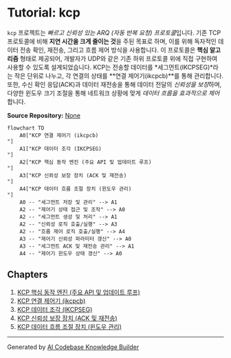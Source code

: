 # Tutorial: kcp

`kcp` 프로젝트는 *빠르고 신뢰성 있는 ARQ (자동 반복 요청) 프로토콜*입니다. 기존 TCP 프로토콜에 비해 **지연 시간을 크게 줄이는 것**을 주된 목표로 하며, 이를 위해 독자적인 데이터 전송 확인, 재전송, 그리고 흐름 제어 방식을 사용합니다. 이 프로토콜은 **핵심 알고리즘** 형태로 제공되어, 개발자가 UDP와 같은 기존 하위 프로토콜 위에 직접 구현하여 사용할 수 있도록 설계되었습니다. KCP는 전송할 데이터를 *세그먼트(IKCPSEG)*라는 작은 단위로 나누고, 각 연결의 상태를 **연결 제어기(ikcpcb)**를 통해 관리합니다. 또한, 수신 확인 응답(ACK)과 데이터 재전송을 통해 데이터 전달의 *신뢰성을 보장*하며, 다양한 윈도우 크기 조절을 통해 네트워크 상황에 맞게 *데이터 흐름을 효과적으로 제어*합니다.


**Source Repository:** [None](None)

```mermaid
flowchart TD
    A0["KCP 연결 제어기 (ikcpcb)
"]
    A1["KCP 데이터 조각 (IKCPSEG)
"]
    A2["KCP 핵심 동작 엔진 (주요 API 및 업데이트 루프)
"]
    A3["KCP 신뢰성 보장 장치 (ACK 및 재전송)
"]
    A4["KCP 데이터 흐름 조절 장치 (윈도우 관리)
"]
    A0 -- "세그먼트 저장 및 관리" --> A1
    A2 -- "제어기 상태 접근 및 조작" --> A0
    A2 -- "세그먼트 생성 및 처리" --> A1
    A2 -- "신뢰성 로직 호출/실행" --> A3
    A2 -- "흐름 제어 로직 호출/실행" --> A4
    A3 -- "제어기 신뢰성 파라미터 갱신" --> A0
    A3 -- "세그먼트 ACK 및 재전송 관리" --> A1
    A4 -- "제어기 윈도우 상태 갱신" --> A0
```

## Chapters

1. [KCP 핵심 동작 엔진 (주요 API 및 업데이트 루프)
](01_kcp_핵심_동작_엔진__주요_api_및_업데이트_루프__.md)
2. [KCP 연결 제어기 (ikcpcb)
](02_kcp_연결_제어기__ikcpcb__.md)
3. [KCP 데이터 조각 (IKCPSEG)
](03_kcp_데이터_조각__ikcpseg__.md)
4. [KCP 신뢰성 보장 장치 (ACK 및 재전송)
](04_kcp_신뢰성_보장_장치__ack_및_재전송__.md)
5. [KCP 데이터 흐름 조절 장치 (윈도우 관리)
](05_kcp_데이터_흐름_조절_장치__윈도우_관리__.md)


---

Generated by [AI Codebase Knowledge Builder](https://github.com/The-Pocket/Tutorial-Codebase-Knowledge)